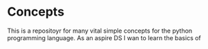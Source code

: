 # Concepts
This is a repositoyr for many vital simple concepts for the python programming language.  As an aspire DS I wan to learn the basics of 
